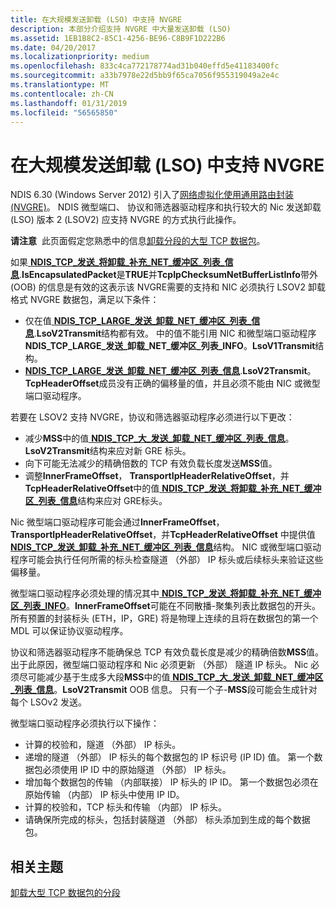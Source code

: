 ```yaml
---
title: 在大规模发送卸载 (LSO) 中支持 NVGRE
description: 本部分介绍支持 NVGRE 中大量发送卸载 (LSO)
ms.assetid: 1EB1B8C2-85C1-4256-BE96-C8B9F1D222B6
ms.date: 04/20/2017
ms.localizationpriority: medium
ms.openlocfilehash: 833c4ca772178774ad31b040effd5e41183400fc
ms.sourcegitcommit: a33b7978e22d5bb9f65ca7056f955319049a2e4c
ms.translationtype: MT
ms.contentlocale: zh-CN
ms.lasthandoff: 01/31/2019
ms.locfileid: "56565850"
---
```

# <a name="supporting-nvgre-in-large-send-offload-lso"></a>在大规模发送卸载 (LSO) 中支持 NVGRE


NDIS 6.30 (Windows Server 2012) 引入了[网络虚拟化使用通用路由封装 (NVGRE)](network-virtualization-using-generic-routing-encapsulation--nvgre--task-offload.md)。 NDIS 微型端口、 协议和筛选器驱动程序和执行较大的 Nic 发送卸载 (LSO) 版本 2 (LSOV2) 应支持 NVGRE 的方式执行此操作。

**请注意**  此页面假定您熟悉中的信息[卸载分段的大型 TCP 数据包](offloading-the-segmentation-of-large-tcp-packets.md)。

 

如果[ **NDIS\_TCP\_发送\_将卸载\_补充\_NET\_缓冲区\_列表\_信息**](https://msdn.microsoft.com/library/windows/hardware/jj991957).**IsEncapsulatedPacket**是**TRUE**并**TcpIpChecksumNetBufferListInfo**带外 (OOB) 的信息是有效的这表示该 NVGRE需要的支持和 NIC 必须执行 LSOV2 卸载格式 NVGRE 数据包，满足以下条件：

-   仅在值[ **NDIS\_TCP\_LARGE\_发送\_卸载\_NET\_缓冲区\_列表\_信息**](https://msdn.microsoft.com/library/windows/hardware/ff567882).**LsoV2Transmit**结构都有效。 中的值不能引用 NIC 和微型端口驱动程序**NDIS\_TCP\_LARGE\_发送\_卸载\_NET\_缓冲区\_列表\_INFO**。**LsoV1Transmit**结构。
-   [ **NDIS\_TCP\_LARGE\_发送\_卸载\_NET\_缓冲区\_列表\_信息**](https://msdn.microsoft.com/library/windows/hardware/ff567882).**LsoV2Transmit**。**TcpHeaderOffset**成员没有正确的偏移量的值，并且必须不能由 NIC 或微型端口驱动程序。

若要在 LSOV2 支持 NVGRE，协议和筛选器驱动程序必须进行以下更改：

-   减少**MSS**中的值[ **NDIS\_TCP\_大\_发送\_卸载\_NET\_缓冲区\_列表\_信息**](https://msdn.microsoft.com/library/windows/hardware/ff567882)。**LsoV2Transmit**结构来应对新 GRE 标头。
-   向下可能无法减少的精确倍数的 TCP 有效负载长度发送**MSS**值。
-   调整**InnerFrameOffset**， **TransportIpHeaderRelativeOffset**，并**TcpHeaderRelativeOffset**中的值[ **NDIS\_TCP\_发送\_将卸载\_补充\_NET\_缓冲区\_列表\_信息**](https://msdn.microsoft.com/library/windows/hardware/jj991957)结构来应对 GRE标头。

Nic 微型端口驱动程序可能会通过**InnerFrameOffset**， **TransportIpHeaderRelativeOffset**，并**TcpHeaderRelativeOffset** 中提供值[ **NDIS\_TCP\_发送\_卸载\_补充\_NET\_缓冲区\_列表\_信息**](https://msdn.microsoft.com/library/windows/hardware/jj991957)结构。 NIC 或微型端口驱动程序可能会执行任何所需的标头检查隧道 （外部） IP 标头或后续标头来验证这些偏移量。

微型端口驱动程序必须处理的情况其中[ **NDIS\_TCP\_发送\_将卸载\_补充\_NET\_缓冲区\_列表\_INFO**](https://msdn.microsoft.com/library/windows/hardware/jj991957)。**InnerFrameOffset**可能在不同散播-聚集列表比数据包的开头。 所有预置的封装标头 (ETH，IP，GRE) 将是物理上连续的且将在数据包的第一个 MDL 可以保证协议驱动程序。

协议和筛选器驱动程序不能确保总 TCP 有效负载长度是减少的精确倍数**MSS**值。 出于此原因，微型端口驱动程序和 Nic 必须更新 （外部） 隧道 IP 标头。 Nic 必须尽可能减少基于生成多大段**MSS**中的值[ **NDIS\_TCP\_大\_发送\_卸载\_NET\_缓冲区\_列表\_信息**](https://msdn.microsoft.com/library/windows/hardware/ff567882)。**LsoV2Transmit** OOB 信息。 只有一个子-**MSS**段可能会生成针对每个 LSOv2 发送。

微型端口驱动程序必须执行以下操作：

-   计算的校验和，隧道 （外部） IP 标头。
-   递增的隧道 （外部） IP 标头的每个数据包的 IP 标识号 (IP ID) 值。 第一个数据包必须使用 IP ID 中的原始隧道 （外部） IP 标头。
-   增加每个数据包的传输 （内部联接） IP 标头的 IP ID。 第一个数据包必须在原始传输 （内部） IP 标头中使用 IP ID。
-   计算的校验和，TCP 标头和传输 （内部） IP 标头。
-   请确保所完成的标头，包括封装隧道 （外部） 标头添加到生成的每个数据包。

## <a name="related-topics"></a>相关主题


[卸载大型 TCP 数据包的分段](offloading-the-segmentation-of-large-tcp-packets.md)

 

 






